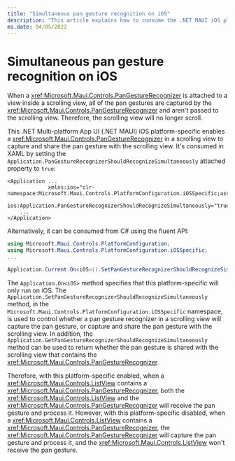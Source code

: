 ```yaml
---
title: "Simultaneous pan gesture recognition on iOS"
description: "This article explains how to consume the .NET MAUI iOS platform-specific that enables simultaneous pan gesture recognition to be used in an app."
ms.date: 04/05/2022
---
```


# Simultaneous pan gesture recognition on iOS

When a <xref:Microsoft.Maui.Controls.PanGestureRecognizer> is attached to a view inside a scrolling view, all of the pan gestures are captured by the <xref:Microsoft.Maui.Controls.PanGestureRecognizer> and aren't passed to the scrolling view. Therefore, the scrolling view will no longer scroll.

This .NET Multi-platform App UI (.NET MAUI) iOS platform-specific enables a <xref:Microsoft.Maui.Controls.PanGestureRecognizer> in a scrolling view to capture and share the pan gesture with the scrolling view. It's consumed in XAML by setting the `Application.PanGestureRecognizerShouldRecognizeSimultaneously` attached property to `true`:

```xaml
<Application ...
             xmlns:ios="clr-namespace:Microsoft.Maui.Controls.PlatformConfiguration.iOSSpecific;assembly=Microsoft.Maui.Controls"
             ios:Application.PanGestureRecognizerShouldRecognizeSimultaneously="true">
    ...
</Application>
```

Alternatively, it can be consumed from C# using the fluent API:

```csharp
using Microsoft.Maui.Controls.PlatformConfiguration;
using Microsoft.Maui.Controls.PlatformConfiguration.iOSSpecific;
...

Application.Current.On<iOS>().SetPanGestureRecognizerShouldRecognizeSimultaneously(true);
```

The `Application.On<iOS>` method specifies that this platform-specific will only run on iOS. The `Application.SetPanGestureRecognizerShouldRecognizeSimultaneously` method, in the `Microsoft.Maui.Controls.PlatformConfiguration.iOSSpecific` namespace, is used to control whether a pan gesture recognizer in a scrolling view will capture the pan gesture, or capture and share the pan gesture with the scrolling view. In addition, the `Application.GetPanGestureRecognizerShouldRecognizeSimultaneously` method can be used to return whether the pan gesture is shared with the scrolling view that contains the <xref:Microsoft.Maui.Controls.PanGestureRecognizer>.

Therefore, with this platform-specific enabled, when a <xref:Microsoft.Maui.Controls.ListView> contains a <xref:Microsoft.Maui.Controls.PanGestureRecognizer>, both the <xref:Microsoft.Maui.Controls.ListView> and the <xref:Microsoft.Maui.Controls.PanGestureRecognizer> will receive the pan gesture and process it. However, with this platform-specific disabled, when a <xref:Microsoft.Maui.Controls.ListView> contains a <xref:Microsoft.Maui.Controls.PanGestureRecognizer>, the <xref:Microsoft.Maui.Controls.PanGestureRecognizer> will capture the pan gesture and process it, and the <xref:Microsoft.Maui.Controls.ListView> won't receive the pan gesture.
